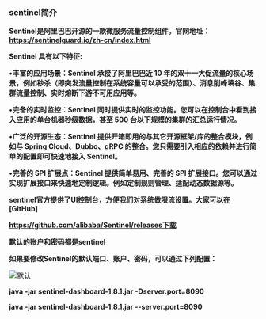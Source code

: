 ### sentinel简介

**Sentinel是阿里巴巴开源的一款微服务流量控制组件。官网地址：https://sentinelguard.io/zh-cn/index.html**

**Sentinel 具有以下特征:**

**•丰富的应用场景：Sentinel 承接了阿里巴巴近 10 年的双十一大促流量的核心场景，例如秒杀（即突发流量控制在系统容量可以承受的范围）、消息削峰填谷、集群流量控制、实时熔断下游不可用应用等。**

**•完备的实时监控：Sentinel 同时提供实时的监控功能。您可以在控制台中看到接入应用的单台机器秒级数据，甚至 500 台以下规模的集群的汇总运行情况。**

**•广泛的开源生态：Sentinel 提供开箱即用的与其它开源框架/库的整合模块，例如与 Spring Cloud、Dubbo、gRPC 的整合。您只需要引入相应的依赖并进行简单的配置即可快速地接入 Sentinel。**

**•完善的 SPI 扩展点：Sentinel 提供简单易用、完善的 SPI 扩展接口。您可以通过实现扩展接口来快速地定制逻辑。例如定制规则管理、适配动态数据源等。**



**sentinel官方提供了UI控制台，方便我们对系统做限流设置。大家可以在[GitHub]**

**https://github.com/alibaba/Sentinel/releases下载**



**默认的账户和密码都是sentinel**



**如果要修改Sentinel的默认端口、账户、密码，可以通过下列配置：**



![默认](E:\笔记整理\微服务技术\sentinel\图解\默认.png)



**java -jar sentinel-dashboard-1.8.1.jar -Dserver.port=8090**

**java -jar sentinel-dashboard-1.8.1.jar --server.port=8090**